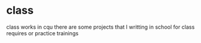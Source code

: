 # class
class works in cqu
there are some projects that I writting in school for class requires or practice trainings